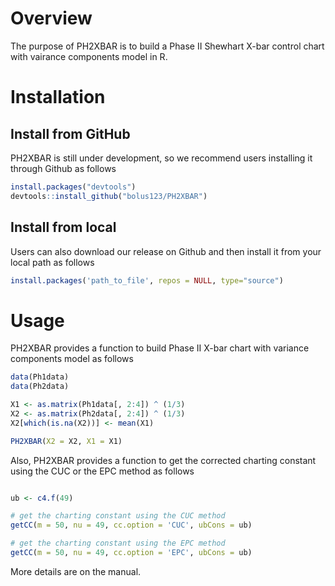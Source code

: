 # Overview
The purpose of PH2XBAR is to build a Phase II Shewhart X-bar control chart with vairance components model in R.

# Installation

## Install from GitHub

PH2XBAR is still under development, so we recommend users installing it through Github as follows

``` r
install.packages("devtools")
devtools::install_github("bolus123/PH2XBAR")
```

## Install from local

Users can also download our release on Github and then install it from your local path as follows
``` r
install.packages('path_to_file', repos = NULL, type="source")
```


# Usage

PH2XBAR provides a function to build Phase II X-bar chart with variance components model as follows

``` r
data(Ph1data)
data(Ph2data)

X1 <- as.matrix(Ph1data[, 2:4]) ^ (1/3)
X2 <- as.matrix(Ph2data[, 2:4]) ^ (1/3)
X2[which(is.na(X2))] <- mean(X1)

PH2XBAR(X2 = X2, X1 = X1) 
```

Also, PH2XBAR provides a function to get the corrected charting constant using the CUC or the EPC method as follows

``` r

ub <- c4.f(49)

# get the charting constant using the CUC method
getCC(m = 50, nu = 49, cc.option = 'CUC', ubCons = ub)

# get the charting constant using the EPC method
getCC(m = 50, nu = 49, cc.option = 'EPC', ubCons = ub)
```

More details are on the manual.